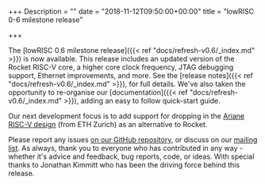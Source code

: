 +++
Description = ""
date = "2018-11-12T09:50:00+00:00"
title = "lowRISC 0-6 milestone release"

+++

The [lowRISC 0.6 milestone release]({{< ref "docs/refresh-v0.6/_index.md" >}})
is now available. This release includes an updated version of the Rocket 
RISC-V core, a higher core clock frequency, JTAG debugging support, Ethernet 
improvements, and more. See the [release notes]({{< ref 
"docs/refresh-v0.6/_index.md" >}}), for full details. We've also taken the 
opportunity to re-organise our [documentation]({{< ref "docs/refresh-v0.6/_index.md" >}}), 
adding an easy to follow quick-start guide.

Our next development focus is to add support for dropping in the [Ariane 
RISC-V design](https://github.com/pulp-platform/ariane) (from ETH Zurich) as 
an alternative to Rocket.

Please report any issues [on our GitHub
repository](https://github.com/lowRISC/lowrisc-chip), or discuss on our
[mailing 
list](http://listmaster.pepperfish.net/cgi-bin/mailman/listinfo/lowrisc-dev-lists.lowrisc.org). 
As always, thank you to everyone who has contributed in any way - whether it's 
advice and feedback, bug reports, code, or ideas. With special thanks to Jonathan 
Kimmitt who has been the driving force behind this release.
